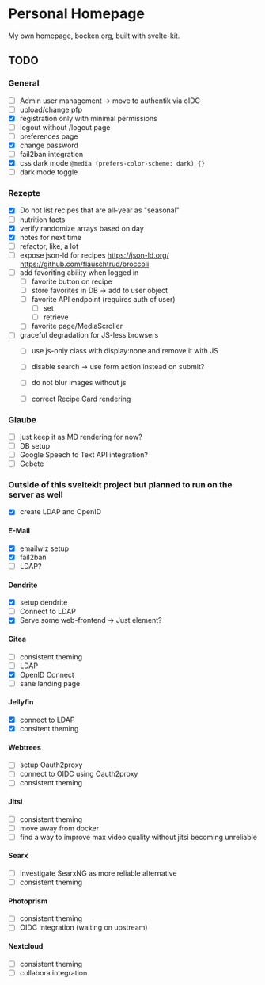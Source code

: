 # Personal Homepage

My own homepage, bocken.org, built with svelte-kit.

## TODO
### General
- [ ] Admin user management -> move to authentik via oIDC
- [ ] upload/change pfp
- [x] registration only with minimal permissions
- [ ] logout without /logout page
- [ ] preferences page
- [x] change password
- [ ] fail2ban integration
- [x] css dark mode `@media (prefers-color-scheme: dark) {}`
- [ ] dark mode toggle

### Rezepte
- [x] Do not list recipes that are all-year as "seasonal"
- [ ] nutrition facts
- [x] verify randomize arrays based on day
- [x] notes for next time
- [ ] refactor, like, a lot
- [ ] expose json-ld for recipes https://json-ld.org/ https://github.com/flauschtrud/broccoli
- [ ] add favoriting ability when logged in
	- [ ] favorite button on recipe
	- [ ] store favorites in DB -> add to user object
	- [ ] favorite API endpoint (requires auth of user)
		- [ ] set
		- [ ] retrieve
	- [ ] favorite page/MediaScroller
- [ ] graceful degradation for JS-less browsers
	- [ ] use js-only class with display:none and remove it with JS
	- [ ] disable search -> use form action instead on submit?
	- [ ] do not blur images without js
	- [ ] correct Recipe Card rendering


### Glaube
- [ ] just keep it as MD rendering for now?
- [ ] DB setup
- [ ] Google Speech to Text API integration?
- [ ] Gebete

### Outside of this sveltekit project but planned to run on the server as well
- [x] create LDAP and OpenID

#### E-Mail
- [x] emailwiz setup
- [x] fail2ban
- [ ] LDAP?

#### Dendrite
- [x] setup dendrite
- [ ] Connect to LDAP
- [x] Serve some web-frontend -> Just element?

#### Gitea
- [ ] consistent theming
- [ ] LDAP
- [x] OpenID Connect
- [ ] sane landing page

#### Jellyfin
- [x] connect to LDAP
- [x] consitent theming

#### Webtrees
- [ ] setup Oauth2proxy
- [ ] connect to OIDC using Oauth2proxy
- [ ] consistent theming

#### Jitsi
- [ ] consistent theming
- [ ] move away from docker
- [ ] find a way to improve max video quality without jitsi becoming unreliable

#### Searx
- [ ] investigate SearxNG as more reliable alternative
- [ ] consistent theming

#### Photoprism
- [ ] consistent theming
- [ ] OIDC integration (waiting on upstream)

#### Nextcloud
- [ ] consistent theming
- [ ] collabora integration
